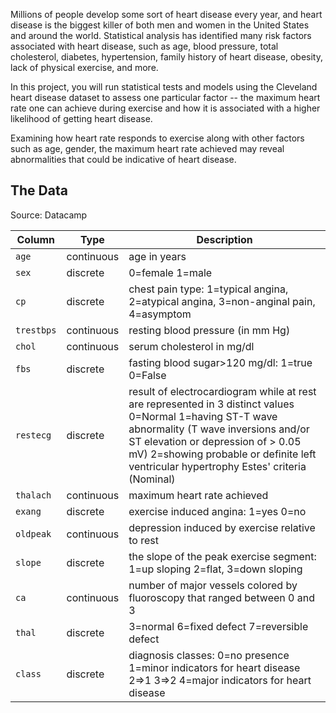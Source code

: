 Millions of people develop some sort of heart disease every year, and heart disease is the biggest killer of both men and women in the United States and around the world. Statistical analysis has identified many risk factors associated with heart disease, such as age, blood pressure, total cholesterol, diabetes, hypertension, family history of heart disease, obesity, lack of physical exercise, and more.

In this project, you will run statistical tests and models using the Cleveland heart disease dataset to assess one particular factor -- the maximum heart rate one can achieve during exercise and how it is associated with a higher likelihood of getting heart disease.

Examining how heart rate responds to exercise along with other factors such as age, gender, the maximum heart rate achieved may reveal abnormalities that could be indicative of heart disease.


## The Data

Source: Datacamp

| Column     | Type | Description              |
|------------|------|--------------------------|
|`age` | continuous | age in years | 
|`sex` | discrete | 0=female 1=male |
|`cp`| discrete | chest pain type: 1=typical angina, 2=atypical angina, 3=non-anginal pain, 4=asymptom |
|`trestbps`| continuous | resting blood pressure (in mm Hg) |
|`chol`| continuous | serum cholesterol in mg/dl |
|`fbs`| discrete | fasting blood sugar>120 mg/dl: 1=true 0=False |
|`restecg`| discrete | result of electrocardiogram while at rest are represented in 3 distinct values 0=Normal 1=having ST-T wave abnormality (T wave inversions and/or ST elevation or depression of > 0.05 mV) 2=showing probable or definite left ventricular hypertrophy Estes' criteria (Nominal) |
|`thalach`| continuous | maximum heart rate achieved |
|`exang`| discrete | exercise induced angina: 1=yes 0=no |
|`oldpeak`| continuous | depression induced by exercise relative to rest |
|`slope`| discrete | the slope of the peak exercise segment: 1=up sloping 2=flat, 3=down sloping
|`ca`| continuous | number of major vessels colored by fluoroscopy that ranged between 0 and 3 |
|`thal`| discrete | 3=normal 6=fixed defect 7=reversible defect |
|`class`| discrete | diagnosis classes: 0=no presence 1=minor indicators for heart disease 2=>1 3=>2 4=major indicators for heart disease|